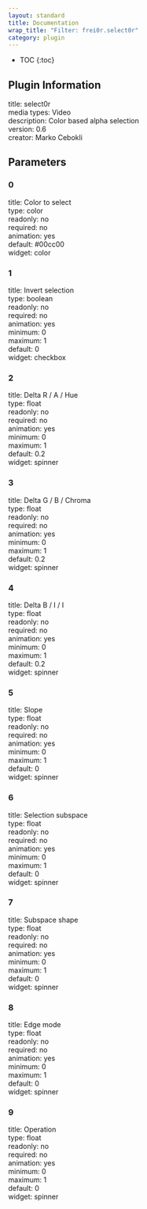 ```yaml
---
layout: standard
title: Documentation
wrap_title: "Filter: frei0r.select0r"
category: plugin
---
```

* TOC
{:toc}

## Plugin Information

title: select0r  
media types:
Video  
description: Color based alpha selection  
version: 0.6  
creator: Marko Cebokli  

## Parameters

### 0

title: Color to select    
type: color  
readonly: no  
required: no  
animation: yes  
default: #00cc00  
widget: color  

### 1

title: Invert selection    
type: boolean  
readonly: no  
required: no  
animation: yes  
minimum: 0  
maximum: 1  
default: 0  
widget: checkbox  

### 2

title: Delta R / A / Hue    
type: float  
readonly: no  
required: no  
animation: yes  
minimum: 0  
maximum: 1  
default: 0.2  
widget: spinner  

### 3

title: Delta G / B / Chroma    
type: float  
readonly: no  
required: no  
animation: yes  
minimum: 0  
maximum: 1  
default: 0.2  
widget: spinner  

### 4

title: Delta B / I / I    
type: float  
readonly: no  
required: no  
animation: yes  
minimum: 0  
maximum: 1  
default: 0.2  
widget: spinner  

### 5

title: Slope    
type: float  
readonly: no  
required: no  
animation: yes  
minimum: 0  
maximum: 1  
default: 0  
widget: spinner  

### 6

title: Selection subspace    
type: float  
readonly: no  
required: no  
animation: yes  
minimum: 0  
maximum: 1  
default: 0  
widget: spinner  

### 7

title: Subspace shape    
type: float  
readonly: no  
required: no  
animation: yes  
minimum: 0  
maximum: 1  
default: 0  
widget: spinner  

### 8

title: Edge mode    
type: float  
readonly: no  
required: no  
animation: yes  
minimum: 0  
maximum: 1  
default: 0  
widget: spinner  

### 9

title: Operation    
type: float  
readonly: no  
required: no  
animation: yes  
minimum: 0  
maximum: 1  
default: 0  
widget: spinner  

